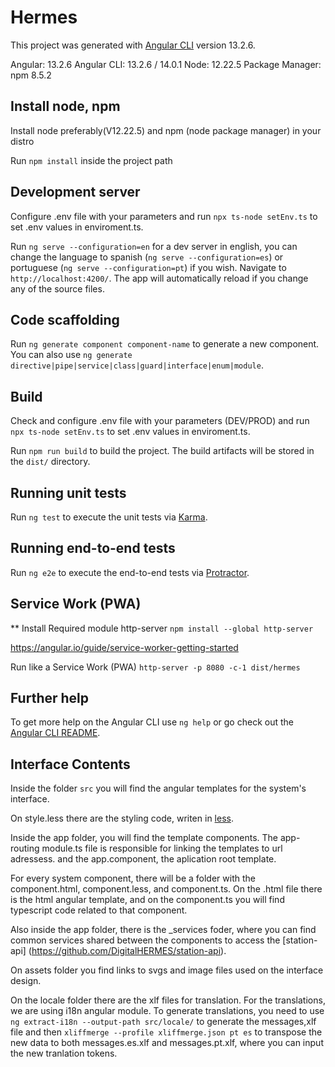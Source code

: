 # Hermes

This project was generated with [Angular CLI](https://github.com/angular/angular-cli) version 13.2.6.

Angular: 13.2.6
Angular CLI: 13.2.6 / 14.0.1
Node: 12.22.5
Package Manager: npm 8.5.2


## Install node, npm

Install node preferably(V12.22.5) and npm (node package manager) in your distro

Run `npm install` inside the project path


## Development server

Configure .env file with your parameters and run `npx ts-node setEnv.ts` to set .env values in enviroment.ts.

Run `ng serve --configuration=en` for a dev server in english, you can change the language to spanish (`ng serve --configuration=es`) or portuguese (`ng serve --configuration=pt`) if you wish. Navigate to `http://localhost:4200/`. The app will automatically reload if you change any of the source files.


## Code scaffolding

Run `ng generate component component-name` to generate a new component. You can also use `ng generate directive|pipe|service|class|guard|interface|enum|module`.

## Build

Check and configure .env file with your parameters (DEV/PROD) and run `npx ts-node setEnv.ts` to set .env values in enviroment.ts.

Run `npm run build` to build the project. The build artifacts will be stored in the `dist/` directory.

## Running unit tests

Run `ng test` to execute the unit tests via [Karma](https://karma-runner.github.io).

## Running end-to-end tests

Run `ng e2e` to execute the end-to-end tests via [Protractor](http://www.protractortest.org/).

## Service Work (PWA)

** Install Required module http-server
    `npm install --global http-server`

https://angular.io/guide/service-worker-getting-started

Run like a Service Work (PWA)
    `http-server -p 8080 -c-1 dist/hermes`

## Further help

To get more help on the Angular CLI use `ng help` or go check out the [Angular CLI README](https://github.com/angular/angular-cli/blob/master/README.md).


## Interface Contents

Inside the folder `src` you will find the angular templates for the system's interface. 

On style.less there are the styling code, writen in [less](https://lesscss.org/).

Inside the app folder, you will find the template components. The app-routing module.ts file is responsible for linking the templates to url adressess. and the app.component, the aplication root template.

For every system component, there will be a folder with the component.html, component.less, and component.ts. On the .html file there is the html angular template, and on the component.ts you will find typescript code related to that component.

Also inside the app folder, there is the _services foder, where you can find common services shared between the components to access the [station-api] (https://github.com/DigitalHERMES/station-api).

On assets folder you find links to svgs and image files used on the interface design.

On the locale folder there are the xlf files for translation. For the translations, we are using i18n angular module. To generate translations, you need to use `ng extract-i18n --output-path src/locale/` to generate the messages,xlf file and then `xliffmerge --profile xliffmerge.json pt es` to transpose the new data to both messages.es.xlf and messages.pt.xlf, where you can input the new tranlation tokens. 







